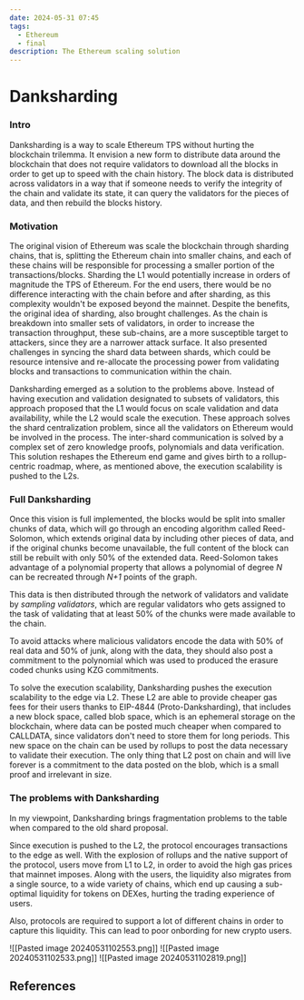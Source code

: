```yaml
---
date: 2024-05-31 07:45
tags:
  - Ethereum
  - final
description: The Ethereum scaling solution
---
```

# Danksharding

### Intro
Danksharding is a way to scale Ethereum TPS without hurting the blockchain trilemma. It envision a new form to distribute data around the blockchain that does not require validators to download all the blocks in order to get up to speed with the chain history. The block data is distributed across validators in  a way that if someone needs to verify the integrity of the chain and validate its state, it can query the validators for the pieces of data, and then rebuild the blocks history.
### Motivation
The original vision of Ethereum was scale the blockchain through sharding chains, that is, splitting the Ethereum chain into smaller chains, and each of these chains will be responsible for processing a smaller portion of the transactions/blocks. Sharding the L1 would potentially increase in orders of magnitude the TPS of Ethereum. For the end users, there would be no difference interacting with the chain before and after sharding, as this complexity wouldn't be exposed beyond the mainnet.
Despite the benefits, the original idea of sharding, also brought challenges. As the chain is breakdown into smaller sets of validators, in order to increase the transaction throughput, these sub-chains, are a more susceptible target to attackers, since they are a narrower attack surface. It also presented challenges in syncing the shard data between shards, which could be resource intensive and re-allocate the processing power from validating blocks and transactions to communication within the chain.

Danksharding emerged as a solution to the problems above. Instead of having execution and validation designated to subsets of validators, this approach proposed that the L1 would focus on scale validation and data availability, while the L2 would scale the execution.
These approach solves the shard centralization problem, since all the validators on Ethereum would be involved in the process. The inter-shard communication is solved by a complex set of zero knowledge proofs, polynomials and data verification.
This solution reshapes the Ethereum end game and gives birth to a rollup-centric roadmap, where, as mentioned above, the execution scalability is pushed to the L2s.
### Full Danksharding
Once this vision is full implemented, the blocks would be split into smaller chunks of data, which will go through an encoding algorithm called Reed-Solomon, which extends original data by including other pieces of data, and if the original chunks become unavailable, the full content of the block can still be rebuilt with only 50% of the extended data.
Reed-Solomon takes advantage of a polynomial property that allows a polynomial of degree *N* can be recreated through *N+1* points of the graph. 

This data is then distributed through the network of validators and validate by *sampling validators*, which are regular validators who gets assigned to the task of validating that at least 50% of the chunks were made available to the chain.

To avoid attacks where malicious validators encode the data with 50% of real data and 50% of junk, along with the data, they should also post a commitment to the polynomial which was used to produced the erasure coded chunks using KZG commitments. 

To solve the execution scalability, Danksharding pushes the execution scalability to the edge via L2. These L2 are able to provide cheaper gas fees for their users thanks to EIP-4844 (Proto-Danksharding), that includes a new block space, called blob space, which is an ephemeral storage on the blockchain, where data can be posted much cheaper when compared to CALLDATA, since validators don't need to store them for long periods. This new space on the chain can be used by rollups to post the data necessary to validate their execution. The only thing that L2 post on chain and will live forever is a commitment to the data posted on the blob, which is a small proof and irrelevant in size.

### The problems with Danksharding

In my viewpoint, Danksharding brings fragmentation problems to the table when compared to the old shard proposal.

Since execution is pushed to the L2, the protocol encourages transactions to the edge as well. With the explosion of rollups and the native support of the protocol, users move from L1 to L2, in order to avoid the high gas prices that mainnet imposes. Along with the users, the liquidity also migrates from a single source, to a wide variety of chains, which end up causing a sub-optimal liquidity for tokens on DEXes, hurting the trading experience of users.

Also, protocols are required to support a lot of different chains in order to capture this liquidity. This can lead to poor onbording for new crypto users.

![[Pasted image 20240531102553.png]]
![[Pasted image 20240531102533.png]]
![[Pasted image 20240531102819.png]]

## References
